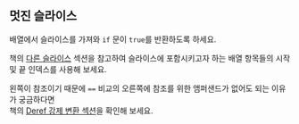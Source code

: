## 멋진 슬라이스

배열에서 슬라이스를 가져와 `if` 문이 `true`를 반환하도록 하세요.

<div class="hint">
  책의 <a href="https://doc.rust-lang.org/book/ch04-03-slices.html">다른 슬라이스</a> 섹션을 참고하여  
  슬라이스에 포함시키고자 하는 배열 항목들의 시작 및 끝 인덱스를 사용해 보세요.

  왼쪽이 참조이기 때문에 `==` 비교의 오른쪽에 참조를 위한 앰퍼샌드가 없어도 되는 이유가 궁금하다면  
  책의 <a href="https://doc.rust-lang.org/book/ch15-02-deref.html">Deref 강제 변환 섹션</a>을 확인해 보세요.
</div>